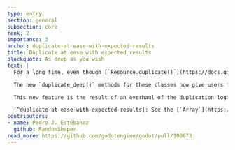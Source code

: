 ```yaml
---
type: entry
section: general
subsection: core
rank: 2
importance: 3
anchor: duplicate-at-ease-with-expected-results
title: Duplicate at ease with expected results
blockquote: As deep as you wish
text: |
  For a long time, even though [`Resource.duplicate()`](https://docs.godotengine.org/en/4.5/classes/class_resource.html#class-resource-method-duplicate) has a `deep` parameter, people realized that setting it to `true` doesn’t always perform in a reliable and predictable way. [Notably](https://github.com/godotengine/godot/issues/74918), it does not duplicate subresources stored inside `Array` or `Dictionary` properties. The same thing happens with [`Array.duplicate()`](https://docs.godotengine.org/en/4.5/classes/class_array.html#class-array-method-duplicate) and [`Dictionary.duplicate()`](https://docs.godotengine.org/en/4.5/classes/class_dictionary.html#class-dictionary-method-duplicate).

  The new `duplicate_deep()` methods for these classes now give users full control over what gets duplicated or not.

  This new feature is the result of an overhaul of the duplication logic for arrays, dictionaries, and resources. For developers, we made sure to keep what was working and consistent intact. If you need more details, feel free to consult our new exhaustive documentation about the duplication specification.[^duplicate-at-ease-with-expected-results]

  [^duplicate-at-ease-with-expected-results]: See the [`Array`](https://docs.godotengine.org/en/latest/classes/class_array.html#class-array-method-duplicate), [`Dictionary`](https://docs.godotengine.org/en/latest/classes/class_dictionary.html#class-dictionary-method-duplicate), and [`Resource`](https://docs.godotengine.org/en/latest/classes/class_resource.html#class-resource-method-duplicate) API documentation.
contributors:
- name: Pedro J. Estébanez
  github: RandomShaper
read_more: https://github.com/godotengine/godot/pull/100673
---
```

